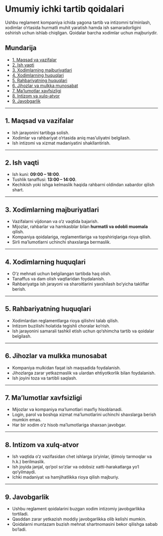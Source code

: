 # Umumiy ichki tartib qoidalari

Ushbu reglament kompaniya ichida yagona tartib va intizomni ta’minlash, xodimlar o‘rtasida hurmatli muhit yaratish hamda ish samaradorligini oshirish uchun ishlab chiqilgan. Qoidalar barcha xodimlar uchun majburiydir.

## Mundarija
- [1. Maqsad va vazifalar](#1-maqsad-va-vazifalar)
- [2. Ish vaqti](#2-ish-vaqti)
- [3. Xodimlarning majburiyatlari](#3-xodimlarning-majburiyatlari)
- [4. Xodimlarning huquqlari](#4-xodimlarning-huquqlari)
- [5. Rahbariyatning huquqlari](#5-rahbariyatning-huquqlari)
- [6. Jihozlar va mulkka munosabat](#6-jihozlar-va-mulkka-munosabat)
- [7. Ma’lumotlar xavfsizligi](#7-malumotlar-xavfsizligi)
- [8. Intizom va xulq-atvor](#8-intizom-va-xulq-atvor)
- [9. Javobgarlik](#9-javobgarlik)

---

## 1. Maqsad va vazifalar
- Ish jarayonini tartibga solish.  
- Xodimlar va rahbariyat o‘rtasida aniq mas’uliyatni belgilash.  
- Ish intizomi va xizmat madaniyatini shakllantirish.  

---

## 2. Ish vaqti
- Ish kuni: **09:00 – 18:00**.  
- Tushlik tanaffusi: **13:00 – 14:00**.  
- Kechikish yoki ishga kelmaslik haqida rahbarni oldindan xabardor qilish shart.  

---

## 3. Xodimlarning majburiyatlari
- Vazifalarni vijdonan va o‘z vaqtida bajarish.  
- Mijozlar, rahbarlar va hamkasblar bilan **hurmatli va odobli muomala** qilish.  
- Kompaniya qoidalariga, reglamentlariga va topshiriqlariga rioya qilish.  
- Sirli ma’lumotlarni uchinchi shaxslarga bermaslik.  

---

## 4. Xodimlarning huquqlari
- O‘z mehnati uchun belgilangan tartibda haq olish.  
- Tanaffus va dam olish vaqtlaridan foydalanish.  
- Rahbariyatga ish jarayoni va sharoitlarini yaxshilash bo‘yicha takliflar berish.  

---

## 5. Rahbariyatning huquqlari
- Xodimlardan reglamentlarga rioya qilishni talab qilish.  
- Intizom buzilishi holatida tegishli choralar ko‘rish.  
- Ish jarayonini samarali tashkil etish uchun qo‘shimcha tartib va qoidalar belgilash.  

---

## 6. Jihozlar va mulkka munosabat
- Kompaniya mulkidan faqat ish maqsadida foydalanish.  
- Jihozlarga zarar yetkazmaslik va ulardan ehtiyotkorlik bilan foydalanish.  
- Ish joyini toza va tartibli saqlash.  

---

## 7. Ma’lumotlar xavfsizligi
- Mijozlar va kompaniya ma’lumotlari maxfiy hisoblanadi.  
- Login, parol va boshqa xizmat ma’lumotlarini uchinchi shaxslarga berish mumkin emas.  
- Har bir xodim o‘z hisob ma’lumotlariga shaxsan javobgar.  

---

## 8. Intizom va xulq-atvor
- Ish vaqtida o‘z vazifasidan chet ishlarga (o‘yinlar, ijtimoiy tarmoqlar va h.k.) berilmaslik.  
- Ish joyida janjal, qo‘pol so‘zlar va odobsiz xatti-harakatlarga yo‘l qo‘yilmaydi.  
- Ichki madaniyat va hamjihatlikka rioya qilish majburiy.  

---

## 9. Javobgarlik
- Ushbu reglament qoidalarini buzgan xodim intizomiy javobgarlikka tortiladi.  
- Qasddan zarar yetkazish moddiy javobgarlikka olib kelishi mumkin.  
- Qoidalarni muntazam buzish mehnat shartnomasini bekor qilishga sabab bo‘ladi.  
